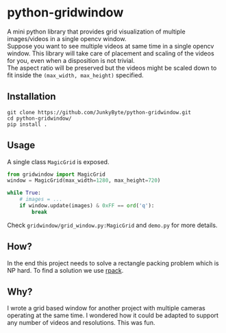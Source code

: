 # python-gridwindow
A mini python library that provides grid visualization of multiple images/videos in a single opencv window.  
Suppose you want to see multiple videos at same time in a single opencv window. This library will take care of placement and scaling of the videos for you, even when a disposition is not trivial.  
The aspect ratio will be preserved but the videos might be scaled down to fit inside the `(max_width, max_height)` specified.

## Installation
```
git clone https://github.com/JunkyByte/python-gridwindow.git
cd python-gridwindow/
pip install .
```

## Usage
A single class `MagicGrid` is exposed.
```python
from gridwindow import MagicGrid
window = MagicGrid(max_width=1280, max_height=720)

while True:
    # images = ...
    if window.update(images) & 0xFF == ord('q'):
        break
```

Check `gridwindow/grid_window.py:MagicGrid` and `demo.py` for more details.

## How?
In the end this project needs to solve a rectangle packing problem which is NP hard.
To find a solution we use [rpack](https://github.com/Penlect/rectangle-packer).


## Why?
I wrote a grid based window for another project with multiple cameras operating at the same time.
I wondered how it could be adapted to support any number of videos and resolutions. This was fun.
